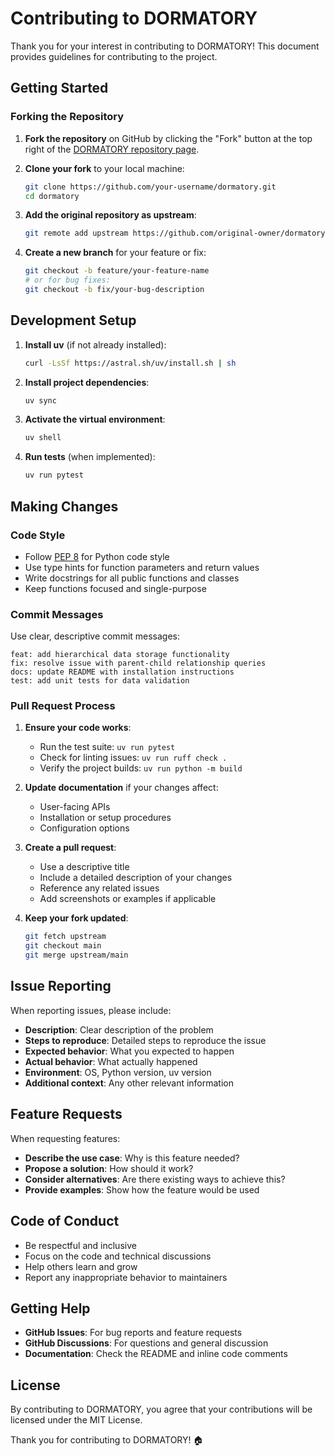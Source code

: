 # Contributing to DORMATORY

Thank you for your interest in contributing to DORMATORY! This document provides guidelines for contributing to the project.

## Getting Started

### Forking the Repository

1. **Fork the repository** on GitHub by clicking the "Fork" button at the top right of the [DORMATORY repository page](https://github.com/your-username/dormatory).

2. **Clone your fork** to your local machine:
   ```bash
   git clone https://github.com/your-username/dormatory.git
   cd dormatory
   ```

3. **Add the original repository as upstream**:
   ```bash
   git remote add upstream https://github.com/original-owner/dormatory.git
   ```

4. **Create a new branch** for your feature or fix:
   ```bash
   git checkout -b feature/your-feature-name
   # or for bug fixes:
   git checkout -b fix/your-bug-description
   ```

## Development Setup

1. **Install uv** (if not already installed):
   ```bash
   curl -LsSf https://astral.sh/uv/install.sh | sh
   ```

2. **Install project dependencies**:
   ```bash
   uv sync
   ```

3. **Activate the virtual environment**:
   ```bash
   uv shell
   ```

4. **Run tests** (when implemented):
   ```bash
   uv run pytest
   ```

## Making Changes

### Code Style

- Follow [PEP 8](https://www.python.org/dev/peps/pep-0008/) for Python code style
- Use type hints for function parameters and return values
- Write docstrings for all public functions and classes
- Keep functions focused and single-purpose

### Commit Messages

Use clear, descriptive commit messages:

```
feat: add hierarchical data storage functionality
fix: resolve issue with parent-child relationship queries
docs: update README with installation instructions
test: add unit tests for data validation
```

### Pull Request Process

1. **Ensure your code works**:
   - Run the test suite: `uv run pytest`
   - Check for linting issues: `uv run ruff check .`
   - Verify the project builds: `uv run python -m build`

2. **Update documentation** if your changes affect:
   - User-facing APIs
   - Installation or setup procedures
   - Configuration options

3. **Create a pull request**:
   - Use a descriptive title
   - Include a detailed description of your changes
   - Reference any related issues
   - Add screenshots or examples if applicable

4. **Keep your fork updated**:
   ```bash
   git fetch upstream
   git checkout main
   git merge upstream/main
   ```

## Issue Reporting

When reporting issues, please include:

- **Description**: Clear description of the problem
- **Steps to reproduce**: Detailed steps to reproduce the issue
- **Expected behavior**: What you expected to happen
- **Actual behavior**: What actually happened
- **Environment**: OS, Python version, uv version
- **Additional context**: Any other relevant information

## Feature Requests

When requesting features:

- **Describe the use case**: Why is this feature needed?
- **Propose a solution**: How should it work?
- **Consider alternatives**: Are there existing ways to achieve this?
- **Provide examples**: Show how the feature would be used

## Code of Conduct

- Be respectful and inclusive
- Focus on the code and technical discussions
- Help others learn and grow
- Report any inappropriate behavior to maintainers

## Getting Help

- **GitHub Issues**: For bug reports and feature requests
- **GitHub Discussions**: For questions and general discussion
- **Documentation**: Check the README and inline code comments

## License

By contributing to DORMATORY, you agree that your contributions will be licensed under the MIT License.

Thank you for contributing to DORMATORY! 🏠 